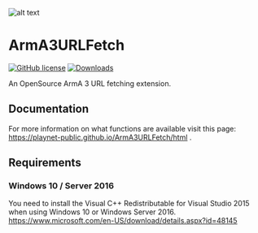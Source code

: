 ![alt text](https://raw.githubusercontent.com/playnet-public/ArmA3URLFetch/master/icons/icon_transparent_x256.png)

# ArmA3URLFetch
[![GitHub license](https://img.shields.io/github/license/playnet-public/ArmA3URLFetch.svg)](https://github.com/playnet-public/ArmA3URLFetch/blob/master/LICENSE)
[![Downloads](https://img.shields.io/github/downloads/playnet-public/ArmA3URLFetch/total.svg)](https://github.com/playnet-public/ArmA3URLFetch/releases)

An OpenSource ArmA 3 URL fetching extension.

## Documentation
For more information on what functions are available visit this page: https://playnet-public.github.io/ArmA3URLFetch/html .

## Requirements

### Windows 10 / Server 2016

You need to install the Visual C++ Redistributable for Visual Studio 2015 when using Windows 10 or Windows Server 2016. 
https://www.microsoft.com/en-US/download/details.aspx?id=48145
